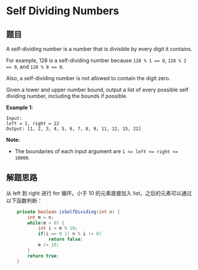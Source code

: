 # Self Dividing Numbers

## 题目

A self-dividing number is a number that is divisible by every digit it contains.

For example, 128 is a self-dividing number because `128 % 1 == 0`, `128 % 2 == 0`, and `128 % 8 == 0`.

Also, a self-dividing number is not allowed to contain the digit zero.

Given a lower and upper number bound, output a list of every possible self dividing number, including the bounds if possible.

**Example 1:**

```
Input: 
left = 1, right = 22
Output: [1, 2, 3, 4, 5, 6, 7, 8, 9, 11, 12, 15, 22]
```

**Note:**

* The boundaries of each input argument are `1 <= left <= right <= 10000`.

## 解题思路

从 left 到 right 进行 for 循环。小于 10 的元素直接加入 list，之后的元素可以通过以下函数判断：

```java
    private boolean isSelfDividing(int n) {
        int m = n;
        while(m > 0) {
            int i = m % 10;
            if(i == 0 || n % i != 0)
                return false;
            m /= 10;
        }
        return true;
    }
```